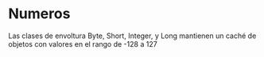 # Numeros

Las clases de envoltura Byte, Short, Integer, y Long mantienen un 
caché de objetos con valores en el rango de -128 a 127
